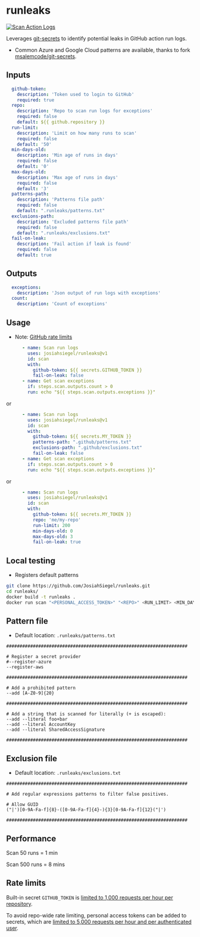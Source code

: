# runleaks

[![Scan Action Logs](https://github.com/JosiahSiegel/runleaks/actions/workflows/main.yml/badge.svg?branch=main)](https://github.com/JosiahSiegel/runleaks/actions/workflows/main.yml)

Leverages [git-secrets](https://github.com/awslabs/git-secrets) to identify potential leaks in GitHub action run logs.

 * Common Azure and Google Cloud patterns are available, thanks to fork [msalemcode/git-secrets](https://github.com/msalemcode/git-secrets).


## Inputs
```yml
  github-token:
    description: 'Token used to login to GitHub'
    required: true
  repo:
    description: 'Repo to scan run logs for exceptions'
    required: false
    default: ${{ github.repository }}
  run-limit:
    description: 'Limit on how many runs to scan'
    required: false
    default: '50'
  min-days-old:
    description: 'Min age of runs in days'
    required: false
    default: '0'
  max-days-old:
    description: 'Max age of runs in days'
    required: false
    default: '3'
  patterns-path:
    description: 'Patterns file path'
    required: false
    default: ".runleaks/patterns.txt"
  exclusions-path:
    description: 'Excluded patterns file path'
    required: false
    default: ".runleaks/exclusions.txt"
  fail-on-leak:
    description: 'Fail action if leak is found'
    required: false
    default: true
```

## Outputs
```yml
  exceptions:
    description: 'Json output of run logs with exceptions'
  count:
    description: 'Count of exceptions'
```

## Usage
 * Note: [GitHub rate limits](#rate-limits)
```yml
      - name: Scan run logs
        uses: josiahsiegel/runleaks@v1
        id: scan
        with:
          github-token: ${{ secrets.GITHUB_TOKEN }}
          fail-on-leak: false
      - name: Get scan exceptions
        if: steps.scan.outputs.count > 0
        run: echo "${{ steps.scan.outputs.exceptions }}"
```
or
```yml
      - name: Scan run logs
        uses: josiahsiegel/runleaks@v1
        id: scan
        with:
          github-token: ${{ secrets.MY_TOKEN }}
          patterns-path: ".github/patterns.txt"
          exclusions-path: ".github/exclusions.txt"
          fail-on-leak: false
      - name: Get scan exceptions
        if: steps.scan.outputs.count > 0
        run: echo "${{ steps.scan.outputs.exceptions }}"
```
or
```yml
      - name: Scan run logs
        uses: josiahsiegel/runleaks@v1
        id: scan
        with:
          github-token: ${{ secrets.MY_TOKEN }}
          repo: 'me/my-repo'
          run-limit: 200
          min-days-old: 0
          max-days-old: 3
          fail-on-leak: true
```

## Local testing
  * Registers default patterns
```sh
git clone https://github.com/JosiahSiegel/runleaks.git
cd runleaks/
docker build -t runleaks .
docker run scan "<PERSONAL_ACCESS_TOKEN>" "<REPO>" <RUN_LIMIT> <MIN_DAYS_OLD> <MAX_DAYS_OLD>
```

## Pattern file
 * Default location: `.runleaks/patterns.txt`

```
####################################################################

# Register a secret provider
#--register-azure
--register-aws

####################################################################

# Add a prohibited pattern
--add [A-Z0-9]{20}

####################################################################

# Add a string that is scanned for literally (+ is escaped):
--add --literal foo+bar
--add --literal AccountKey
--add --literal SharedAccessSignature

####################################################################
```

## Exclusion file
 * Default location: `.runleaks/exclusions.txt`
```
####################################################################

# Add regular expressions patterns to filter false positives.

# Allow GUID
("|')[0-9A-Fa-f]{8}-([0-9A-Fa-f]{4}-){3}[0-9A-Fa-f]{12}("|')

####################################################################
```

## Performance

Scan 50 runs = 1 min

Scan 500 runs = 8 mins

## Rate limits

Built-in secret `GITHUB_TOKEN` is [limited to 1,000 requests per hour per repository](https://docs.github.com/en/rest/overview/resources-in-the-rest-api#requests-from-github-actions).

To avoid repo-wide rate limiting, personal access tokens can be added to secrets, which are [limited to 5,000 requests per hour and per authenticated user](https://docs.github.com/en/rest/overview/resources-in-the-rest-api#requests-from-personal-accounts).
